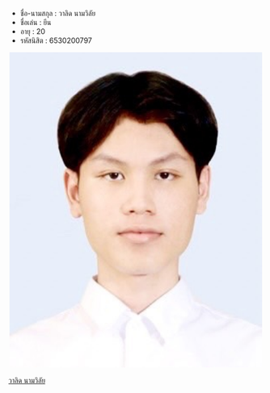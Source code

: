 - ชื่อ-นามสกุล : วาลิด นามวิลัย
- ชื่อเล่น : ยีน
- อายุ : 20
- รหัสนิสิต : 6530200797

<p align="center">
  <img src="/img/S__45350921.jpg" width="500" height="625" alt="student">
</p>

[วาลิด นามวิลัย](https://9Jell.github.io/)
